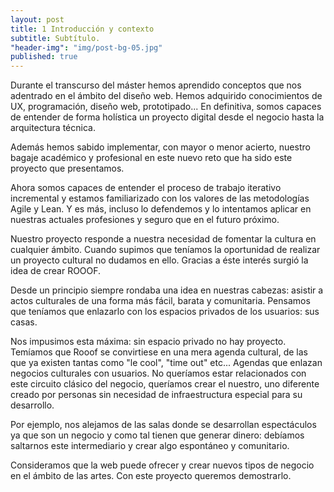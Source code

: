 ```yaml
---
layout: post
title: 1 Introducción y contexto
subtitle: Subtítulo.
"header-img": "img/post-bg-05.jpg"
published: true
---
```


<p> Durante el transcurso del máster hemos aprendido conceptos que nos adentrado en el ámbito del diseño web. Hemos adquirido conocimientos de UX, programación, diseño web, prototipado... En definitiva, somos capaces de entender de forma holística un proyecto digital desde el negocio hasta la arquitectura técnica.

Además hemos sabido implementar, con mayor o menor acierto, nuestro bagaje académico y profesional en este nuevo reto que ha sido este proyecto que presentamos.

Ahora somos capaces de entender el proceso de trabajo iterativo incremental y estamos familiarizado con los valores de las metodologías Agile y Lean. Y es más, incluso lo defendemos y lo intentamos aplicar en nuestras actuales profesiones y seguro que en el futuro próximo.

Nuestro proyecto responde a nuestra necesidad de fomentar la cultura en cualquier ámbito. Cuando supimos que teníamos la oportunidad de realizar un proyecto cultural no dudamos en ello. Gracias a éste interés surgió la idea de crear ROOOF.

Desde un principio siempre rondaba una idea en nuestras cabezas: asistir a actos culturales de una forma más fácil, barata y comunitaria. Pensamos que teníamos que enlazarlo con los espacios privados de los usuarios: sus casas.

Nos impusimos esta máxima: sin espacio privado no hay proyecto. Temíamos que Rooof se convirtiese en una mera agenda cultural, de las que ya existen tantas como "le cool", "time out" etc... Agendas que enlazan negocios culturales con usuarios.
No queríamos estar relacionados con este circuito clásico del negocio, queríamos crear el nuestro, uno diferente creado por personas sin necesidad de infraestructura especial para su desarrollo.

Por ejemplo, nos alejamos de las salas donde se desarrollan espectáculos ya que son un negocio y como tal tienen que generar dinero: debíamos saltarnos este intermediario y crear algo espontáneo y comunitario.

Consideramos que la web puede ofrecer y crear nuevos tipos de negocio en el ámbito de las artes. Con este proyecto queremos demostrarlo.
</p>